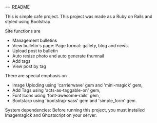 == README

This is simple cafe project. This project was made as a Ruby on Rails and styled using Bootstrap.

Site functions are
- Management bulletins
- View bulletin`s page: Page format: gallety, blog and news.
- Upload post to bulletin
- Auto resize photo and auto generate thumnail
- Add tags
- View post by tag

There are special emphasis on 
- Image Uploding using 'carrierwave' gem and 'mini-magick' gem,
- Add Tags using 'acts-as-taggable-on' gem,
- Font Icons using 'font-awesome-rails' gem,
- Bootstarp using  'bootstrap-sass' gem and 'simple_form' gem.

System dependencies:
Before running this project, you must installed Imagemagick and Ghostscript on your server.
